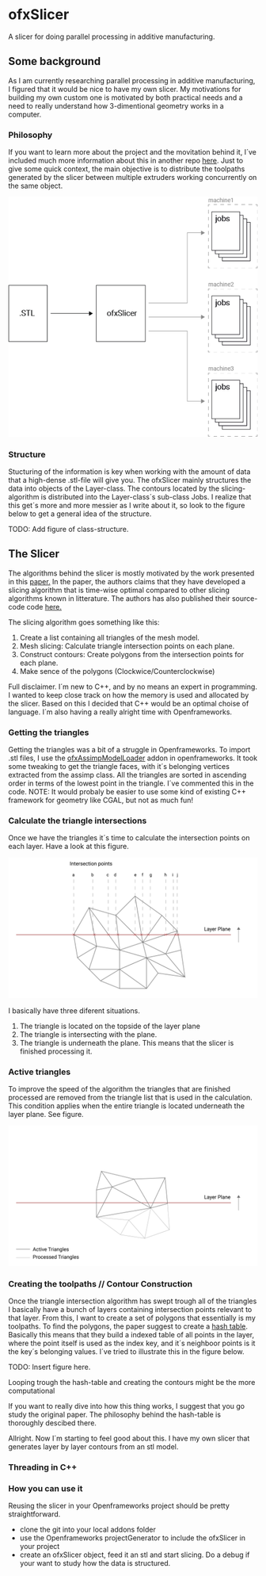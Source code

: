 # ofxSlicer

A slicer for doing parallel processing in additive manufacturing. 

## Some background

As I am currently researching parallel processing in additive manufacturing, I figured that it would be nice to have my own slicer. My motivations for building my own custom one is motivated by both practical needs and a need to really understand how 3-dimentional geometry works in a computer.  

### Philosophy 

If you want to learn more about the project and the movitation behind it, I´ve included much more information about this in another repo [here](https://github.com/frikkfossdal/fluffy-octo-potato).  Just to give some quick context, the main objective is to distribute the toolpaths generated by the slicer between multiple extruders working concurrently on the same object. 

![philosophy](docs/img/philosophy.png)

### Structure

Stucturing of the information is key when working with the amount of data that a high-dense .stl-file will give you. The ofxSlicer mainly structures the data into objects of the Layer-class. The contours located by the slicing-algorithm is distributed into the Layer-class´s  sub-class Jobs. I realize that this get´s more and more messier as I write about it, so look to the figure below to get a general idea of the structure. 

TODO: Add figure of class-structure.

## The Slicer

The algorithms behind the slicer is mostly motivated by the work presented in this [paper.](http://www.dainf.ct.utfpr.edu.br/%7Emurilo/public/CAD-slicing.pdf) In the paper, the authors claims that they have developed a slicing algorithm that is time-wise optimal compared to other slicing algorithms known in litterature. The authors has also published their source-code code [here.](http://www.dainf.ct.utfpr.edu.br/~rminetto/projects/slicing/) 

The slicing algorithm goes something like this:

1. Create a list containing all triangles of the mesh model.
2. Mesh slicing:  Calculate triangle intersection points on each plane.
3. Construct contours: Create polygons from the intersection points for each plane.
4. Make sence of the polygons (Clockwice/Counterclockwise)

Full disclaimer. I´m new to C++, and by no means an expert in programming. I wanted to keep close track on how the memory is used and allocated by the slicer. Based on this I decided that C++ would be an optimal choise of language.  I´m also having a really alright time with Openframeworks. 

### Getting the triangles 

Getting the triangles was a bit of a struggle in Openframeworks. To import .stl files, I use the [ofxAssimpModelLoader](http://openframeworks.cc/documentation/ofxAssimpModelLoader/ofxAssimpModelLoader/) addon in openframeworks.  It took some tweaking to get the triangle faces, with it´s belonging vertices extracted from the assimp class. All the triangles are sorted in ascending order in terms of the lowest point in the triangle. I´ve commented this in the code. NOTE: It would probaly be easier to use some kind of existing C++ framework for geometry like CGAL, but not as much fun! 

### Calculate the triangle intersections 

Once we have the triangles it´s time to calculate the intersection points on each layer. Have a look at this figure. 


![triangleInter](docs/img/triangle_slicing-01.png)


I basically have three diferent situations. 
1. The triangle is located on the topside of the layer plane 
2. The triangle is intersecting with the plane. 
3. The triangle is underneath the plane. This means that the slicer is finished processing it. 


### Active triangles 

To improve the speed of the algorithm the triangles that are finished processed are removed from the triangle list that is used in the calculation. This condition applies when the entire triangle is located underneath the layer plane. See figure. 

![active triangles](docs/img/triangle_slicing-02.png)


### Creating the toolpaths // Contour Construction 

Once the triangle intersection algorithm has swept trough all of the triangles I basically have a bunch of layers containing intersection points relevant to that layer. From this, I want to create a set of polygons that essentially is my toolpaths. To find the polygons, the paper suggest to create a [hash table](https://en.wikipedia.org/wiki/Hash_table). Basically this means that they build a indexed table of all points in the layer,  where the point itself is used as the index key, and it´s neighboor points is it the key´s belonging values.  I´ve tried to illustrate this in the figure below.

TODO: Insert figure here. 

Looping trough the hash-table and creating the contours might be the more computational 

If you want to really dive into how this thing works, I suggest that you go study the original paper.  The philosophy behind the hash-table is thoroughly descibed there. 

Allright. Now I´m starting to feel good about this. I have my own slicer that generates layer by layer contours from an stl model. 

### Threading in C++

### How you can use it
Reusing the slicer in your Openframeworks project should be pretty straightforward. 
* clone the git into your local addons folder
* use the Openframeworks projectGenerator to include the ofxSlicer in your project 
* create an ofxSlicer object, feed it an stl and start slicing. Do a debug if your want to study how the data is structured. 

##
